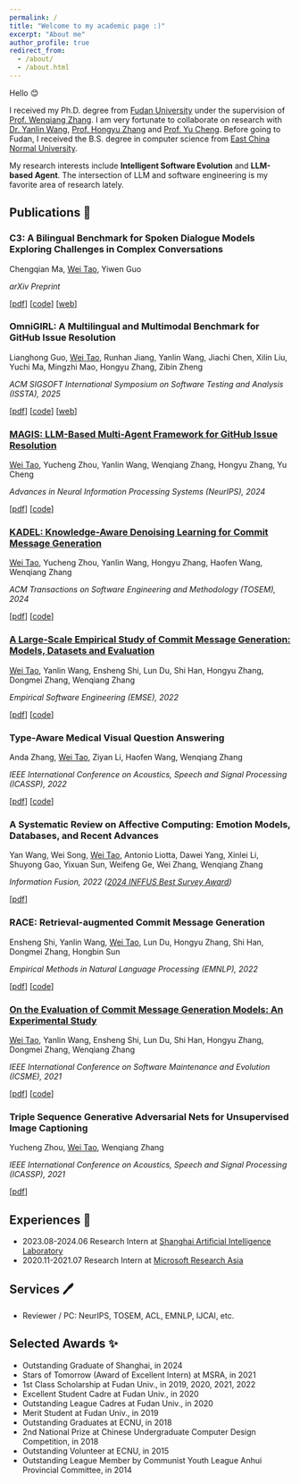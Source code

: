 ```yaml
---
permalink: /
title: "Welcome to my academic page :)"
excerpt: "About me"
author_profile: true
redirect_from: 
  - /about/
  - /about.html
---
```



Hello <g-emoji class="g-emoji" alias="blush" fallback-src="https://github.githubassets.com/images/icons/emoji/unicode/1f60a.png">😊</g-emoji>

I received my Ph.D. degree from [Fudan University](https://www.fudan.edu.cn) under the supervision of [Prof. Wenqiang Zhang](http://www.fudanroilab.com/2021/07/01/WenqiangZhang.html).
I am very fortunate to collaborate on research with [Dr. Yanlin Wang](https://yanlin.info), [Prof. Hongyu Zhang](https://sites.google.com/site/hongyujohn) and [Prof. Yu Cheng](https://ych133.github.io).
Before going to Fudan, I received the B.S. degree in computer science from [East China Normal University](https://www.ecnu.edu.cn). 

My research interests include **Intelligent Software Evolution** and **LLM-based Agent**. The intersection of LLM and software engineering is my favorite area of research lately.


## Publications <g-emoji class="g-emoji" alias="memo" fallback-src="https://github.githubassets.com/images/icons/emoji/unicode/1f4dd.png">📝</g-emoji>

### C3: A Bilingual Benchmark for Spoken Dialogue Models Exploring Challenges in Complex Conversations

Chengqian Ma, <u>Wei Tao</u>, Yiwen Guo

*arXiv Preprint*

[[pdf](https://arxiv.org/abs/2507.22968)]  [[code](https://github.com/step-out/C3)] [[web](https://step-out.github.io/C3-web/)]



### OmniGIRL: A Multilingual and Multimodal Benchmark for GitHub Issue Resolution

Lianghong Guo, <u>Wei Tao</u>, Runhan Jiang, Yanlin Wang, Jiachi Chen, Xilin Liu, Yuchi Ma, Mingzhi Mao, Hongyu Zhang, Zibin Zheng

*ACM SIGSOFT International Symposium on Software Testing and Analysis (ISSTA), 2025*

[[pdf](https://arxiv.org/abs/2505.04606)]  [[code](https://github.com/DeepSoftwareAnalytics/OmniGIRL)] [[web](https://deepsoftwareanalytics.github.io/omnigirl_leaderboard.html)]



### [MAGIS: LLM-Based Multi-Agent Framework for GitHub Issue Resolution](./publication/magis-2024)

<u>Wei Tao</u>, Yucheng Zhou, Yanlin Wang, Wenqiang Zhang, Hongyu Zhang, Yu Cheng

*Advances in Neural Information Processing Systems (NeurIPS), 2024*

[[pdf](https://arxiv.org/abs/2403.17927)] [[code](https://github.com/co-evolve-lab/magis)]



### [KADEL: Knowledge-Aware Denoising Learning for Commit Message Generation](./publication/tosem-2024)

<u>Wei Tao</u>, Yucheng Zhou, Yanlin Wang, Hongyu Zhang, Haofen Wang, Wenqiang Zhang

*ACM Transactions on Software Engineering and Methodology (TOSEM), 2024*

[[pdf](https://arxiv.org/abs/2401.08376)] [[code](https://github.com/DeepSoftwareAnalytics/KADEL)]


### [A Large-Scale Empirical Study of Commit Message Generation: Models, Datasets and Evaluation](./publication/emse-2022)

<u>Wei Tao</u>, Yanlin Wang, Ensheng Shi, Lun Du, Shi Han, Hongyu Zhang, Dongmei Zhang, Wenqiang Zhang

*Empirical Software Engineering (EMSE), 2022*

[[pdf](https://link.springer.com/article/10.1007/s10664-022-10219-1)] [[code](https://github.com/DeepSoftwareAnalytics/CommitMsgEmpirical)]


### Type-Aware Medical Visual Question Answering

Anda Zhang, <u>Wei Tao</u>, Ziyan Li, Haofen Wang, Wenqiang Zhang

*IEEE International Conference on Acoustics, Speech and Signal Processing (ICASSP), 2022*

[[pdf](https://ieeexplore.ieee.org/abstract/document/9747087)] [[code](https://github.com/Dbassqwer/MedVQA_FITS)]



### A Systematic Review on Affective Computing: Emotion Models, Databases, and Recent Advances

Yan Wang, Wei Song, <u>Wei Tao</u>, Antonio Liotta, Dawei Yang, Xinlei Li, Shuyong Gao, Yixuan Sun, Weifeng Ge, Wei Zhang, Wenqiang Zhang

*Information Fusion, 2022 ([2024 INFFUS Best Survey Award](https://www.sciencedirect.com/journal/information-fusion/about/awards/2024-inffus-best-paper-best-survey-and-best-editor-award))*

[[pdf](https://doi.org/10.1016/j.inffus.2022.03.009)]



### RACE: Retrieval-augmented Commit Message Generation

Ensheng Shi, Yanlin Wang, <u>Wei Tao</u>, Lun Du, Hongyu Zhang, Shi Han, Dongmei Zhang, Hongbin Sun

*Empirical Methods in Natural Language Processing (EMNLP), 2022*

[[pdf](https://arxiv.org/abs/2203.02700)] [[code](https://github.com/DeepSoftwareAnalytics/RACE)]



### [On the Evaluation of Commit Message Generation Models: An Experimental Study](./publication/icsme-2021)

<u>Wei Tao</u>, Yanlin Wang, Ensheng Shi, Lun Du, Shi Han, Hongyu Zhang, Dongmei Zhang, Wenqiang Zhang

*IEEE International Conference on Software Maintenance and Evolution (ICSME), 2021*

[[pdf](https://doi.org/10.1109/ICSME52107.2021.00018)] [[code](https://github.com/DeepSoftwareAnalytics/CommitMsgEmpirical)]



### Triple Sequence Generative Adversarial Nets for Unsupervised Image Captioning

Yucheng Zhou, <u>Wei Tao</u>, Wenqiang Zhang

*IEEE International Conference on Acoustics, Speech and Signal Processing (ICASSP), 2021*

[[pdf](https://ieeexplore.ieee.org/abstract/document/9414335)]





## Experiences <g-emoji class="g-emoji" alias="briefcase" fallback-src="https://github.githubassets.com/images/icons/emoji/unicode/1f4bc.png">💼</g-emoji>

- 2023.08-2024.06 Research Intern at [Shanghai Artificial Intelligence Laboratory](https://www.shlab.org.cn)
- 2020.11-2021.07 Research Intern at [Microsoft Research Asia](https://www.microsoft.com/en-us/research/lab/microsoft-research-asia/)

## Services <g-emoji class="g-emoji" alias="sparkles" fallback-src="https://github.githubassets.com/images/icons/emoji/unicode/1f58a.png?v8">🖊</g-emoji>

- Reviewer / PC: NeurIPS, TOSEM, ACL, EMNLP, IJCAI, etc.

## Selected Awards <g-emoji class="g-emoji" alias="sparkles" fallback-src="https://github.githubassets.com/images/icons/emoji/unicode/2728.png">✨</g-emoji>

- Outstanding Graduate of Shanghai, in 2024
- Stars of Tomorrow (Award of Excellent Intern) at MSRA, in 2021
- 1st Class Scholarship at Fudan Univ., in 2019, 2020, 2021, 2022
- Excellent Student Cadre at Fudan Univ., in 2020
- Outstanding League Cadres at Fudan Univ., in 2020
- Merit Student at Fudan Univ., in 2019
- Outstanding Graduates at ECNU, in 2018
- 2nd National Prize at Chinese Undergraduate Computer Design Competition, in 2018
- Outstanding Volunteer at ECNU, in 2015
- Outstanding League Member by Communist Youth League Anhui Provincial Committee, in 2014
